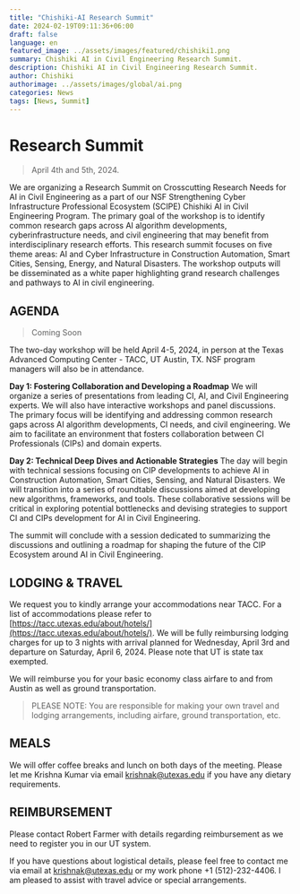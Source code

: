 ```yaml
---
title: "Chishiki-AI Research Summit"
date: 2024-02-19T09:11:36+06:00
draft: false
language: en
featured_image: ../assets/images/featured/chishiki1.png
summary: Chishiki AI in Civil Engineering Research Summit.
description: Chishiki AI in Civil Engineering Research Summit.
author: Chishiki
authorimage: ../assets/images/global/ai.png
categories: News
tags: [News, Summit]
---
```


# Research Summit

> April 4th and 5th, 2024.

We are organizing a Research Summit on Crosscutting Research Needs for AI in Civil Engineering as a part of our NSF Strengthening Cyber Infrastructure Professional Ecosystem (SCIPE) Chishiki AI in Civil Engineering Program. The primary goal of the workshop is to identify common research gaps across AI algorithm developments, cyberinfrastructure needs, and civil engineering that may benefit from interdisciplinary research efforts. This research summit focuses on five theme areas: AI and Cyber Infrastructure in Construction Automation, Smart Cities, Sensing, Energy, and Natural Disasters. The workshop outputs will be disseminated as a white paper highlighting grand research challenges and pathways to AI in civil engineering.

## AGENDA

> Coming Soon

The two-day workshop will be held April 4-5, 2024, in person at the Texas Advanced Computing Center - TACC, UT Austin, TX. NSF program managers will also be in attendance.

**Day 1: Fostering Collaboration and Developing a Roadmap**
We will organize a series of presentations from leading CI, AI, and Civil Engineering experts. We will also have interactive workshops and panel discussions. The primary focus will be identifying and addressing common research gaps across AI algorithm developments, CI needs, and civil engineering. We aim to facilitate an environment that fosters collaboration between CI Professionals (CIPs) and domain experts.
 
**Day 2: Technical Deep Dives and Actionable Strategies**
The day will begin with technical sessions focusing on CIP developments to achieve AI in Construction Automation, Smart Cities, Sensing, and Natural Disasters. We will transition into a series of roundtable discussions aimed at developing new algorithms, frameworks, and tools. These collaborative sessions will be critical in exploring potential bottlenecks and devising strategies to support CI and CIPs development for AI in Civil Engineering.

The summit will conclude with a session dedicated to summarizing the discussions and outlining a roadmap for shaping the future of the CIP Ecosystem around AI in Civil Engineering.

## LODGING & TRAVEL
We request you to kindly arrange your accommodations near TACC. For a list of accommodations please refer to [https://tacc.utexas.edu/about/hotels/](https://tacc.utexas.edu/about/hotels/). We will be fully reimbursing lodging charges for up to 3 nights with arrival planned for Wednesday, April 3rd and departure on Saturday, April 6, 2024. Please note that UT is state tax exempted. 

We will reimburse you for your basic economy class airfare to and from Austin as well as ground transportation. 

> PLEASE NOTE: You are responsible for making your own travel and lodging arrangements, including airfare, ground transportation, etc.

## MEALS
We will offer coffee breaks and lunch on both days of the meeting. Please let me Krishna Kumar via email [krishnak@utexas.edu](mailto:krishnak@utexas.edu) if you have any dietary requirements.

## REIMBURSEMENT
Please contact Robert Farmer with details regarding reimbursement as we need to register you in our UT system. 

If you have questions about logistical details, please feel free to contact me via email at [krishnak@utexas.edu](mailto:krishnak@utexas.edu) or my work phone +1 (512)-232-4406. I am pleased to assist with travel advice or special arrangements. 
